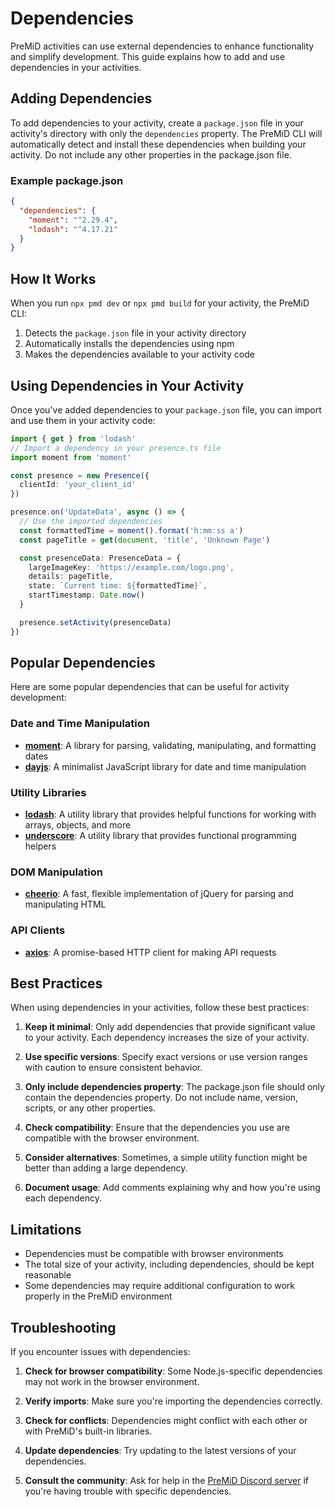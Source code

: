 # Dependencies

PreMiD activities can use external dependencies to enhance functionality and simplify development. This guide explains how to add and use dependencies in your activities.

## Adding Dependencies

To add dependencies to your activity, create a `package.json` file in your activity's directory with only the `dependencies` property. The PreMiD CLI will automatically detect and install these dependencies when building your activity. Do not include any other properties in the package.json file.

### Example package.json

```json
{
  "dependencies": {
    "moment": "^2.29.4",
    "lodash": "^4.17.21"
  }
}
```

## How It Works

When you run `npx pmd dev` or `npx pmd build` for your activity, the PreMiD CLI:

1. Detects the `package.json` file in your activity directory
2. Automatically installs the dependencies using npm
3. Makes the dependencies available to your activity code

## Using Dependencies in Your Activity

Once you've added dependencies to your `package.json` file, you can import and use them in your activity code:

```typescript
import { get } from 'lodash'
// Import a dependency in your presence.ts file
import moment from 'moment'

const presence = new Presence({
  clientId: 'your_client_id'
})

presence.on('UpdateData', async () => {
  // Use the imported dependencies
  const formattedTime = moment().format('h:mm:ss a')
  const pageTitle = get(document, 'title', 'Unknown Page')

  const presenceData: PresenceData = {
    largeImageKey: 'https://example.com/logo.png',
    details: pageTitle,
    state: `Current time: ${formattedTime}`,
    startTimestamp: Date.now()
  }

  presence.setActivity(presenceData)
})
```

## Popular Dependencies

Here are some popular dependencies that can be useful for activity development:

### Date and Time Manipulation

- **[moment](https://momentjs.com/)**: A library for parsing, validating, manipulating, and formatting dates
- **[dayjs](https://day.js.org/)**: A minimalist JavaScript library for date and time manipulation

### Utility Libraries

- **[lodash](https://lodash.com/)**: A utility library that provides helpful functions for working with arrays, objects, and more
- **[underscore](https://underscorejs.org/)**: A utility library that provides functional programming helpers

### DOM Manipulation

- **[cheerio](https://cheerio.js.org/)**: A fast, flexible implementation of jQuery for parsing and manipulating HTML

### API Clients

- **[axios](https://axios-http.com/)**: A promise-based HTTP client for making API requests

## Best Practices

When using dependencies in your activities, follow these best practices:

1. **Keep it minimal**: Only add dependencies that provide significant value to your activity. Each dependency increases the size of your activity.

2. **Use specific versions**: Specify exact versions or use version ranges with caution to ensure consistent behavior.

3. **Only include dependencies property**: The package.json file should only contain the dependencies property. Do not include name, version, scripts, or any other properties.

4. **Check compatibility**: Ensure that the dependencies you use are compatible with the browser environment.

5. **Consider alternatives**: Sometimes, a simple utility function might be better than adding a large dependency.

6. **Document usage**: Add comments explaining why and how you're using each dependency.

## Limitations

- Dependencies must be compatible with browser environments
- The total size of your activity, including dependencies, should be kept reasonable
- Some dependencies may require additional configuration to work properly in the PreMiD environment

## Troubleshooting

If you encounter issues with dependencies:

1. **Check for browser compatibility**: Some Node.js-specific dependencies may not work in the browser environment.

2. **Verify imports**: Make sure you're importing the dependencies correctly.

3. **Check for conflicts**: Dependencies might conflict with each other or with PreMiD's built-in libraries.

4. **Update dependencies**: Try updating to the latest versions of your dependencies.

5. **Consult the community**: Ask for help in the [PreMiD Discord server](https://discord.gg/premid) if you're having trouble with specific dependencies.
